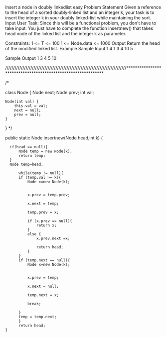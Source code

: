 Insert a node in doubly linkedlist
easy
Problem Statement
Given a reference to the head of a sorted doubly-linked list and an integer k, your task is to insert the integer k in your doubly linked-list while maintaining the sort.
Input
User Task:
Since this will be a functional problem, you don't have to take input. You just have to complete the function insertnew() that takes head node of the linked list and the integer k as parameter.

Constraints:
1 <= T <= 100
1 <= Node.data <= 1000
Output
Return the head of the modified linked list.
Example
Sample Input
1
4
1
3
4
10
5

Sample Output
1 3 4 5 10








/////////////////////////////////////////////////////////////////////////////*************************************************************










/*

class Node {
    Node next;
    Node prev;
    int val;

    Node(int val) {
        this.val = val;
        next = null;
        prev = null;
    }
}
*/


public static Node insertnew(Node head,int k) {    

      if(head == null){
          Node temp = new Node(k);
          return temp;
      }    
      Node temp=head;

          while(temp != null){
          if (temp.val >= k){
              Node x=new Node(k);
              

              x.prev = temp.prev;

              x.next = temp;

              temp.prev = x;

              if (x.prev == null){
                  return x;
              }
              else {
                  x.prev.next =x;

                  return head;
              }
          } 
          if (temp.next == null){
              Node x=new Node(k);


              x.prev = temp;

              x.next = null;

              temp.next = x;

              break;

          }
          temp = temp.next;
          }
          return head;
    }

